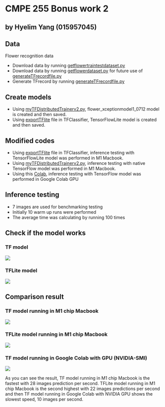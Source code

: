 # CMPE 255 Bonus work 2 
## by Hyelim Yang (015957045)

## Data
Flower recognition data
- Download data by running [getflowertraintestdataset.py](DatasetTools/getflowertraintestdataset.py)
- Download data by running [getflowerdataset.py](DatasetTools/getflowerdataset.py) for future use of [generateTFrecordfile.py](DatasetTools/generateTFrecordfile.py)
- Generate TFrecord by running [generateTFrecordfile.py](DatasetTools/generateTFrecordfile.py)

## Create models
- Using [myTFDistributedTrainerv2.py](myTFDistributedTrainerv2.py), flower_xceptionmodel1_0712 model is created and then saved.
- Using [exportTFlite](TFClassifier/exportTFlite.py) file in TFClassifier, TensorFlowLite model is created and then saved.

## Modified codes
- Using [exportTFlite](TFClassifier/exportTFlite.py) file in TFClassifier, inference testing with TensorFlowLite model was performed in M1 Macbook.
- Using [myTFDistributedTrainerv2.py](myTFDistributedTrainerv2.py), inference testing with native TensorFlow model was performed in M1 Macbook.
- Using this [Colab](https://colab.research.google.com/drive/1wF2q4gNd_zMyg9j_HH2KlUWbAw8TgX9a?usp=sharing), inference testing with TensorFlow model was performed in Google Colab GPU

## Inference testing
- 7 images are used for benchmarking testing
- Initially 10 warm up runs were performed
- The average time was calculating by running 100 times

## Check if the model works
### TF model
![](results/TF_model_testing.png)
### TFLite model
![](results/TFLite_inference_model_testing.png)

## Comparison result
### TF model running in M1 chip Macbook
![](results/TF_model_inference_testing.png)

### TFLite model running in M1 chip Macbook
![](results/TFLite_inference_testing.png)

### TF model running in Google Colab with GPU (NVIDIA-SMI)
![](results/TF_model_ColabGPU_inference_testing.png)

As you can see the result, TF model running in M1 chip Macbook is the fastest with 28 images prediction per second. 
TFLite model running in M1 chip Macbook is the second highest with 22 images predictions per second 
and then TF model running in Google Colab with NVIDIA GPU shows the slowest speed, 10 images per second.
